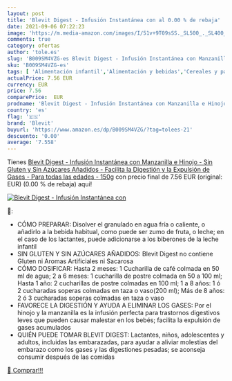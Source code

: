 ```yaml
---
layout: post
title: 'Blevit Digest - Infusión Instantánea con al 0.00 % de rebaja'
date: 2021-09-06 07:22:23
image: 'https://m.media-amazon.com/images/I/51v+9T09sSS._SL500_._SL400_.jpg'
comments: true
category: ofertas
author: 'tole.es'
slug: 'B009SM4VZG-es Blevit Digest - Infusión Instantánea con Manzanilla e...'
sku: 'B009SM4VZG-es'
tags: [ 'Alimentación infantil','Alimentación y bebidas','Cereales y papillas para bebés','Papillas para bebé','blevit','gluten','manzanilla','sin', ]
actualPrice: 7.56 EUR
currency: EUR
price: 7.56
comparePrice:  EUR
prodname: 'Blevit Digest - Infusión Instantánea con Manzanilla e Hinojo - Sin Gluten y Sin Azúcares Añadidos - Facilita la Digestión y la Expulsión de Gases - Para todas las edades - 150g'
country: 'es'
flag: '🇪🇸'
brand: 'Blevit'
buyurl: 'https://www.amazon.es/dp/B009SM4VZG/?tag=tolees-21'
descuento: '0.00'
average: '7.558'
---
```


Tienes [Blevit Digest - Infusión Instantánea con Manzanilla e Hinojo - Sin Gluten y Sin Azúcares Añadidos - Facilita la Digestión y la Expulsión de Gases - Para todas las edades - 150g](https://www.amazon.es/dp/B009SM4VZG/?tag=tolees-21) con precio final de  7.56 EUR (original:  EUR) (0.00 %  de rebaja) aqui!

[![Blevit Digest - Infusión Instantánea con](https://m.media-amazon.com/images/I/51v+9T09sSS._SL500_._SL400_.jpg)](https://www.amazon.es/dp/B009SM4VZG/?tag=tolees-21)

🔎:

- CÓMO PREPARAR: Disolver el granulado en agua fría o caliente, o añadirlo a la bebida habitual, como puede ser zumo de fruta, o leche; en el caso de los lactantes, puede adicionarse a los biberones de la leche infantil
- SIN GLUTEN Y SIN AZÚCARES AÑADIDOS: Blevit Digest no contiene Gluten ni Aromas Artificiales ni Sacarosa
- CÓMO DOSIFICAR: Hasta 2 meses: 1 Cucharilla de café colmada en 50 ml de agua; 2 a 6 meses: 1 cucharilla de postre colmada en 50 a 100 ml; Hasta 1 año: 2 cucharillas de postre colmadas en 100 ml; 1 a 8 años: 1 ó 2 cucharadas soperas colmadas en taza o vaso(200 ml); Más de 8 años: 2 ó 3 cucharadas soperas colmadas en taza o vaso
- FAVORECE LA DIGESTIÓN Y AYUDA A ELIMINAR LOS GASES: Por el hinojo y la manzanilla es la infusión perfecta para trastornos digestivos leves que pueden causar malestar en los bebés; facilita la expulsión de gases acumulados
- QUIÉN PUEDE TOMAR BLEVIT DIGEST: Lactantes, niños, adolescentes y adultos, incluidas las embarazadas, para ayudar a aliviar molestias del embarazo como los gases y las digestiones pesadas; se aconseja consumir después de las comidas

[🛒 Comprar!!!](https://www.amazon.es/dp/B009SM4VZG/?tag=tolees-21)
